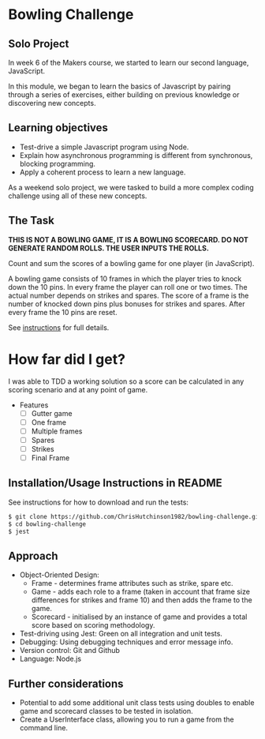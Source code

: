 # Bowling Challenge

## Solo Project

In week 6 of the Makers course, we started to learn our second language, JavaScript.

In this module, we began to learn the basics of Javascript by pairing through a series of exercises, either building on previous knowledge or discovering new concepts.

## Learning objectives

- Test-drive a simple Javascript program using Node.
- Explain how asynchronous programming is different from synchronous, blocking
  programming.
- Apply a coherent process to learn a new language.

As a weekend solo project, we were tasked to build a more complex coding challenge using all of these new concepts.

## The Task

**THIS IS NOT A BOWLING GAME, IT IS A BOWLING SCORECARD. DO NOT GENERATE RANDOM ROLLS. THE USER INPUTS THE ROLLS.**

Count and sum the scores of a bowling game for one player (in JavaScript).

A bowling game consists of 10 frames in which the player tries to knock down the 10 pins. In every frame the player can roll one or two times. The actual number depends on strikes and spares. The score of a frame is the number of knocked down pins plus bonuses for strikes and spares. After every frame the 10 pins are reset.

See [instructions](instructions.md) for full details.

# How far did I get?

I was able to TDD a working solution so a score can be calculated in any scoring scenario and at any point of game.

- Features
  - [ ] Gutter game
  - [ ] One frame
  - [ ] Multiple frames
  - [ ] Spares
  - [ ] Strikes
  - [ ] Final Frame

## Installation/Usage Instructions in README

See instructions for how to download and run the tests:

```sh
$ git clone https://github.com/ChrisHutchinson1982/bowling-challenge.git
$ cd bowling-challenge
$ jest
```

## Approach

- Object-Oriented Design:
  - Frame - determines frame attributes such as strike, spare etc.
  - Game - adds each role to a frame (taken in account that frame size differences for strikes and frame 10) and then adds the frame to the game.
  - Scorecard - initialised by an instance of game and provides a total score based on scoring methodology.
- Test-driving using Jest: Green on all integration and unit tests.
- Debugging: Using debugging techniques and error message info.
- Version control: Git and Github
- Language: Node.js

## Further considerations

- Potential to add some additional unit class tests using doubles to enable game and scorecard classes to be tested in isolation.
- Create a UserInterface class, allowing you to run a game from the command line.
